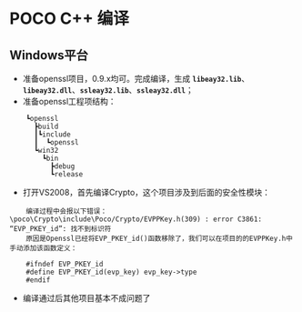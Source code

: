 # POCO C++ 编译

## Windows平台

- 准备openssl项目，0.9.x均可。完成编译，生成 **```libeay32.lib```**、**```libeay32.dll```**、**```ssleay32.lib```**、**```ssleay32.dll```**；
- 准备openssl工程项结构：

```
    ┗openssl
      ┣build
      ┃┗include
      ┃  ┗openssl
      ┗win32
        ┗bin
          ┣debug
          ┗release
```

- 打开VS2008，首先编译Crypto，这个项目涉及到后面的安全性模块：

```
    编译过程中会报以下错误：\poco\Crypto\include\Poco/Crypto/EVPPKey.h(309) : error C3861: “EVP_PKEY_id”: 找不到标识符
    原因是Openssl已经将EVP_PKEY_id()函数移除了，我们可以在项目的的EVPPKey.h中手动添加该函数定义：

    #ifndef EVP_PKEY_id
    #define EVP_PKEY_id(evp_key) evp_key->type
    #endif
```

- 编译通过后其他项目基本不成问题了
